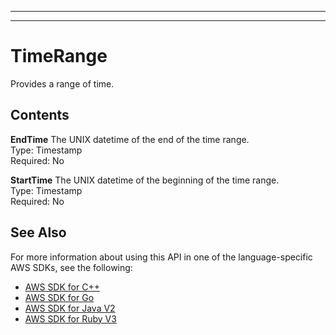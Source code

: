 --------

--------

# TimeRange<a name="API_TimeRange"></a>

Provides a range of time\.

## Contents<a name="API_TimeRange_Contents"></a>

 **EndTime**   <a name="Kendra-Type-TimeRange-EndTime"></a>
The UNIX datetime of the end of the time range\.  
Type: Timestamp  
Required: No

 **StartTime**   <a name="Kendra-Type-TimeRange-StartTime"></a>
The UNIX datetime of the beginning of the time range\.  
Type: Timestamp  
Required: No

## See Also<a name="API_TimeRange_SeeAlso"></a>

For more information about using this API in one of the language\-specific AWS SDKs, see the following:
+  [AWS SDK for C\+\+](https://docs.aws.amazon.com/goto/SdkForCpp/kendra-2019-02-03/TimeRange) 
+  [AWS SDK for Go](https://docs.aws.amazon.com/goto/SdkForGoV1/kendra-2019-02-03/TimeRange) 
+  [AWS SDK for Java V2](https://docs.aws.amazon.com/goto/SdkForJavaV2/kendra-2019-02-03/TimeRange) 
+  [AWS SDK for Ruby V3](https://docs.aws.amazon.com/goto/SdkForRubyV3/kendra-2019-02-03/TimeRange) 